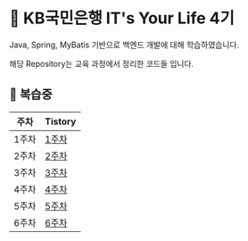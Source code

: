 # :dart: KB국민은행 IT's Your Life 4기 

Java, Spring, MyBatis 기반으로 백엔드 개발에 대해 학습하였습니다.

해당 Repository는 교육 과정에서 정리한 코드들 입니다.


## :bookmark_tabs: 복습중

| 주차   | Tistory                                           |
| ------ | ------------------------------------------------ |
| 1주차 | [1주차](https://meshjo12.tistory.com/40)           |
| 2주차 | [2주차](https://meshjo12.tistory.com/41)   |
| 3주차 | [3주차](https://meshjo12.tistory.com/42) |
| 4주차 | [4주차](https://meshjo12.tistory.com/43)         |
| 5주차 | [5주차](https://meshjo12.tistory.com/44)         |
| 6주차 | [6주차](https://meshjo12.tistory.com/45)         |

